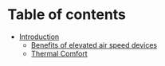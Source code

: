 # Table of contents

* [Introduction](README.md)
  * [Benefits of elevated air speed devices](introduction/benefits-of-elevated-air-speed-devices.md)
  * [Thermal Comfort](introduction/thermal-comfort.md)
